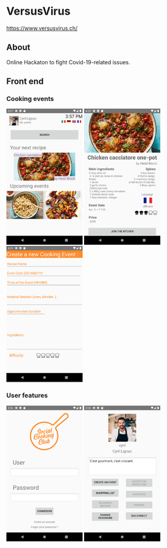 # VersusVirus

https://www.versusvirus.ch/

## About

Online Hackaton to fight Covid-19-related issues.

## Front end

### Cooking events

<p float="left">
  <img src="res/homepage.png" width="200" /> 
  <img src="res/recipe.png" width="200" />
  <img src="res/create_event.png" width="200" />
</p>

### User features

<p float="left">
  <img src="res/login.png" width="200" /> 
  <img src="res/profile.png" width="200" />
</p>
